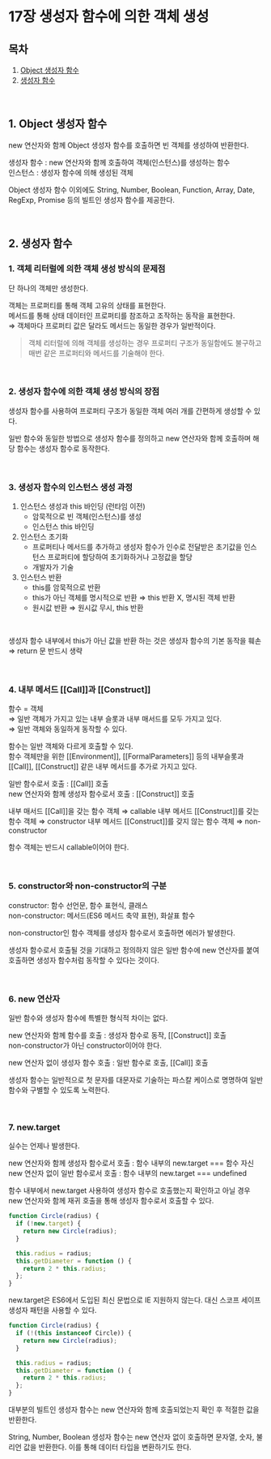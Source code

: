 # 17장 생성자 함수에 의한 객체 생성

## 목차

1. [Object 생성자 함수](#1-Object-생성자-함수)
2. [생성자 함수](#2-생성자-함수)

<br />

## 1. Object 생성자 함수

new 연산자와 함께 Object 생성자 함수를 호출하면 빈 객체를 생성하여 반환한다.

생성자 함수 : new 연산자와 함께 호출하여 객체(인스턴스)를 생성하는 함수<br>
인스턴스 : 생성자 함수에 의해 생성된 객체

Object 생성자 함수 이외에도 String, Number, Boolean, Function, Array, Date, RegExp, Promise 등의 빌트인 생성자 함수를 제공한다.

<br />

## 2. 생성자 함수

### 1. 객체 리터럴에 의한 객체 생성 방식의 문제점

단 하나의 객체만 생성한다.

객체는 프로퍼티를 통해 객체 고유의 상태를 표현한다.<br>
메서드를 통해 상태 데이터인 프로퍼티를 참조하고 조작하는 동작을 표현한다.<br>
⇒ 객체마다 프로퍼티 값은 달라도 메서드는 동일한 경우가 일반적이다.

> 객체 리터럴에 의해 객체를 생성하는 경우 프로퍼티 구조가 동일함에도 불구하고 매번 같은 프로퍼티와 메서드를 기술해야 한다.

<br>

### 2. 생성자 함수에 의한 객체 생성 방식의 장점

생성자 함수를 사용하여 프로퍼티 구조가 동일한 객체 여러 개를 간편하게 생성할 수 있다.

일반 함수와 동일한 방법으로 생성자 함수를 정의하고 new 연산자와 함께 호출하며 해당 함수는 생성자 함수로 동작한다.

<br>

### 3. 생성자 함수의 인스턴스 생성 과정

1) 인스턴스 생성과 this 바인딩 (런타임 이전)
    - 암묵적으로 빈 객체(인스턴스)를 생성
    - 인스턴스 this 바인딩
2) 인스턴스 초기화
    - 프로퍼티나 메서드를 추가하고 생성자 함수가 인수로 전달받은 초기값을 인스턴스 프로퍼티에 할당하여 초기화하거나 고정값을 할당
    - 개발자가 기술
3) 인스턴스 반환
    - this를 암묵적으로 반환
    - this가 아닌 객체를 명시적으로 반환 ⇒ this 반환 X, 명시된 객체 반환
    - 원시값 반환 ⇒ 원시값 무시, this 반환

<br>

생성자 함수 내부에서 this가 아닌 값을 반환 하는 것은 생성자 함수의 기본 동작을 훼손<br>
⇒ return 문 반드시 생략

<br>

### 4. 내부 메서드 [[Call]]과 [[Construct]]

함수 = 객체<br>
⇒ 일반 객체가 가지고 있는 내부 슬롯과 내부 매서드를 모두 가지고 있다.<br>
⇒ 일반 객체와 동일하게 동작할 수 있다.

함수는 일반 객체와 다르게 호출할 수 있다.<br>
함수 객체만을 위한 [[Environment]], [[FormalParameters]] 등의 내부슬롯과 [[Call]], [[Construct]] 같은 내부 메서드를 추가로 가지고 있다.

일반 함수로서 호출 : [[Call]] 호출 <br>
new 연산자와 함께 생성자 함수로서 호출 : [[Construct]] 호출

내부 매서드 [[Call]]을 갖는 함수 객체 ⇒ callable
내부 메서드 [[Construct]]를 갖는 함수 객체 ⇒ constructor
내부 메서드 [[Construct]]를 갖지 않는 함수 객체 ⇒ non-constructor

함수 객체는 반드시 callable이어야 한다.

<br>

### 5. constructor와 non-constructor의 구분

constructor: 함수 선언문, 함수 표현식, 클래스<br>
non-constructor: 메서드(ES6 메서드 축약 표현), 화살표 함수

non-constructor인 함수 객체를 생성자 함수로서 호출하면 에러가 발생한다.

생성자 함수로서 호출될 것을 기대하고 정의하지 않은 일반 함수에 new 연산자를 붙여 호출하면 생성자 함수처럼 동작할 수 있다는 것이다.

<br>

### 6. new 연산자

일반 함수와 생성자 함수에 특별한 형식적 차이는 없다.

new 연산자와 함께 함수를 호출 : 생성자 함수로 동작, [[Construct]] 호출<br>
non-constructor가 아닌 constructor이어야 한다.

new 연산자 없이 생성자 함수 호출 : 일반 함수로 호출, [[Call]] 호출

생성자 함수는 일반적으로 첫 문자를 대문자로 기술하는 파스칼 케이스로 명명하여 일반 함수와 구별할 수 있도록 노력한다.

<br>

### 7. new.target

실수는 언제나 발생한다.

new 연산자와 함께 생성자 함수로서 호출 : 함수 내부의 new.target === 함수 자신<br>
new 연산자 없이 일반 함수로서 호출 : 함수 내부의 new.target === undefined

함수 내부에서 new.target 사용하여 생성자 함수로 호출했는지 확인하고 아닐 경우 new 연산자와 함께 재귀 호출을 통해 생성자 함수로서 호출할 수 있다.

```js
function Circle(radius) {
  if (!new.target) {
    return new Circle(radius);
  }

  this.radius = radius;
  this.getDiameter = function () {
    return 2 * this.radius;
  };
}
```

new.target은 ES6에서 도입된 최신 문법으로 IE 지원하지 않는다. 대신 스코프 세이프 생성자 패턴을 사용할 수 있다.

```js
function Circle(radius) {
  if (!(this instanceof Circle)) {
    return new Circle(radius);
  }

  this.radius = radius;
  this.getDiameter = function () {
    return 2 * this.radius;
  };
}
```

대부분의 빌트인 생성자 함수는 new 연산자와 함께 호출되었는지 확인 후 적절한 값을 반환한다.

String, Number, Boolean 생성자 함수는 new 연산자 없이 호출하면 문자열, 숫자, 불리언 값을 반환한다. 이를 통해 데이터 타입을 변환하기도 한다.